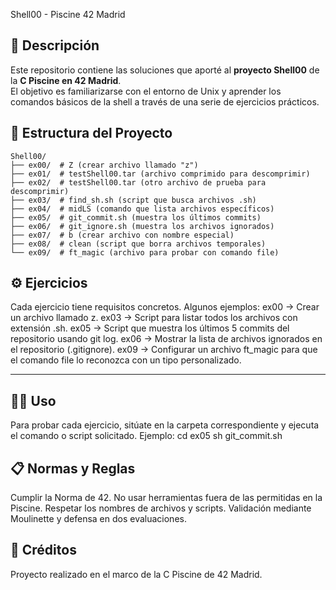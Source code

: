 Shell00 - Piscine 42 Madrid

## 📌 Descripción
Este repositorio contiene las soluciones que aporté al **proyecto Shell00** de la **C Piscine en 42 Madrid**.  
El objetivo es familiarizarse con el entorno de Unix y aprender los comandos básicos de la shell a través de una serie de ejercicios prácticos.

## 📂 Estructura del Proyecto
```text
Shell00/
├── ex00/  # Z (crear archivo llamado "z")
├── ex01/  # testShell00.tar (archivo comprimido para descomprimir)
├── ex02/  # testShell00.tar (otro archivo de prueba para descomprimir)
├── ex03/  # find_sh.sh (script que busca archivos .sh)
├── ex04/  # midLS (comando que lista archivos específicos)
├── ex05/  # git_commit.sh (muestra los últimos commits)
├── ex06/  # git_ignore.sh (muestra los archivos ignorados)
├── ex07/  # b (crear archivo con nombre especial)
├── ex08/  # clean (script que borra archivos temporales)
└── ex09/  # ft_magic (archivo para probar con comando file)
```

## ⚙️ Ejercicios
Cada ejercicio tiene requisitos concretos. Algunos ejemplos:
ex00 → Crear un archivo llamado z.
ex03 → Script para listar todos los archivos con extensión .sh.
ex05 → Script que muestra los últimos 5 commits del repositorio usando git log.
ex06 → Mostrar la lista de archivos ignorados en el repositorio (.gitignore).
ex09 → Configurar un archivo ft_magic para que el comando file lo reconozca con un tipo personalizado.

---

## 🧑‍💻 Uso
Para probar cada ejercicio, sitúate en la carpeta correspondiente y ejecuta el comando o script solicitado.
Ejemplo:
cd ex05
sh git_commit.sh

## 📋 Normas y Reglas
Cumplir la Norma de 42.
No usar herramientas fuera de las permitidas en la Piscine.
Respetar los nombres de archivos y scripts.
Validación mediante Moulinette y defensa en dos evaluaciones.

## 📜 Créditos
Proyecto realizado en el marco de la C Piscine de 42 Madrid.
